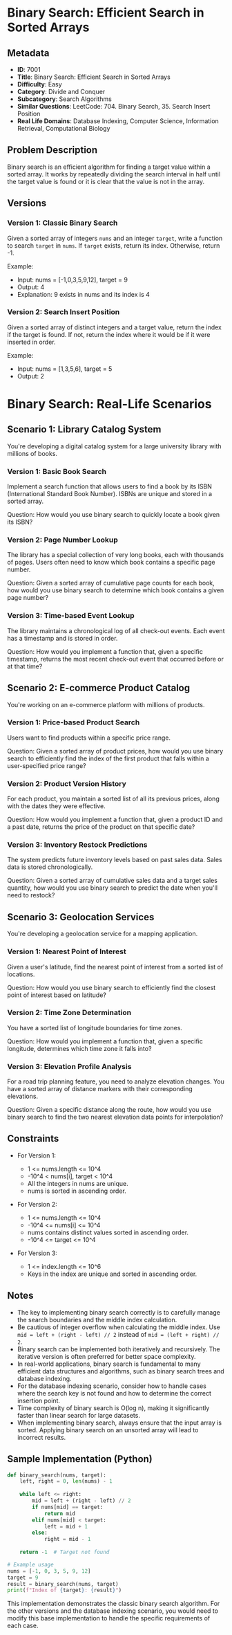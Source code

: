 # Binary Search: Efficient Search in Sorted Arrays

## Metadata

- **ID**: 7001
- **Title**: Binary Search: Efficient Search in Sorted Arrays
- **Difficulty**: Easy
- **Category**: Divide and Conquer
- **Subcategory**: Search Algorithms
- **Similar Questions**: LeetCode: 704. Binary Search, 35. Search Insert Position
- **Real Life Domains**: Database Indexing, Computer Science, Information Retrieval, Computational Biology

## Problem Description

Binary search is an efficient algorithm for finding a target value within a sorted array. It works by repeatedly dividing the search interval in half until the target value is found or it is clear that the value is not in the array.

## Versions

### Version 1: Classic Binary Search

Given a sorted array of integers `nums` and an integer `target`, write a function to search `target` in `nums`. If `target` exists, return its index. Otherwise, return -1.

Example:

- Input: nums = [-1,0,3,5,9,12], target = 9
- Output: 4
- Explanation: 9 exists in nums and its index is 4

### Version 2: Search Insert Position

Given a sorted array of distinct integers and a target value, return the index if the target is found. If not, return the index where it would be if it were inserted in order.

Example:

- Input: nums = [1,3,5,6], target = 5
- Output: 2

# Binary Search: Real-Life Scenarios

## Scenario 1: Library Catalog System

You're developing a digital catalog system for a large university library with millions of books.

### Version 1: Basic Book Search
Implement a search function that allows users to find a book by its ISBN (International Standard Book Number). ISBNs are unique and stored in a sorted array.

Question: How would you use binary search to quickly locate a book given its ISBN?

### Version 2: Page Number Lookup
The library has a special collection of very long books, each with thousands of pages. Users often need to know which book contains a specific page number.

Question: Given a sorted array of cumulative page counts for each book, how would you use binary search to determine which book contains a given page number?

### Version 3: Time-based Event Lookup
The library maintains a chronological log of all check-out events. Each event has a timestamp and is stored in order.

Question: How would you implement a function that, given a specific timestamp, returns the most recent check-out event that occurred before or at that time?

## Scenario 2: E-commerce Product Catalog

You're working on an e-commerce platform with millions of products.

### Version 1: Price-based Product Search
Users want to find products within a specific price range.

Question: Given a sorted array of product prices, how would you use binary search to efficiently find the index of the first product that falls within a user-specified price range?

### Version 2: Product Version History
For each product, you maintain a sorted list of all its previous prices, along with the dates they were effective.

Question: How would you implement a function that, given a product ID and a past date, returns the price of the product on that specific date?

### Version 3: Inventory Restock Predictions
The system predicts future inventory levels based on past sales data. Sales data is stored chronologically.

Question: Given a sorted array of cumulative sales data and a target sales quantity, how would you use binary search to predict the date when you'll need to restock?

## Scenario 3: Geolocation Services

You're developing a geolocation service for a mapping application.

### Version 1: Nearest Point of Interest
Given a user's latitude, find the nearest point of interest from a sorted list of locations.

Question: How would you use binary search to efficiently find the closest point of interest based on latitude?

### Version 2: Time Zone Determination
You have a sorted list of longitude boundaries for time zones.

Question: How would you implement a function that, given a specific longitude, determines which time zone it falls into?

### Version 3: Elevation Profile Analysis
For a road trip planning feature, you need to analyze elevation changes. You have a sorted array of distance markers with their corresponding elevations.

Question: Given a specific distance along the route, how would you use binary search to find the two nearest elevation data points for interpolation?
## Constraints

- For Version 1:
  - 1 <= nums.length <= 10^4
  - -10^4 < nums[i], target < 10^4
  - All the integers in nums are unique.
  - nums is sorted in ascending order.

- For Version 2:
  - 1 <= nums.length <= 10^4
  - -10^4 <= nums[i] <= 10^4
  - nums contains distinct values sorted in ascending order.
  - -10^4 <= target <= 10^4

- For Version 3:
  - 1 <= index.length <= 10^6
  - Keys in the index are unique and sorted in ascending order.

## Notes

- The key to implementing binary search correctly is to carefully manage the search boundaries and the middle index calculation.
- Be cautious of integer overflow when calculating the middle index. Use `mid = left + (right - left) // 2` instead of `mid = (left + right) // 2`.
- Binary search can be implemented both iteratively and recursively. The iterative version is often preferred for better space complexity.
- In real-world applications, binary search is fundamental to many efficient data structures and algorithms, such as binary search trees and database indexing.
- For the database indexing scenario, consider how to handle cases where the search key is not found and how to determine the correct insertion point.
- Time complexity of binary search is O(log n), making it significantly faster than linear search for large datasets.
- When implementing binary search, always ensure that the input array is sorted. Applying binary search on an unsorted array will lead to incorrect results.

## Sample Implementation (Python)

```python
def binary_search(nums, target):
    left, right = 0, len(nums) - 1
    
    while left <= right:
        mid = left + (right - left) // 2
        if nums[mid] == target:
            return mid
        elif nums[mid] < target:
            left = mid + 1
        else:
            right = mid - 1
    
    return -1  # Target not found

# Example usage
nums = [-1, 0, 3, 5, 9, 12]
target = 9
result = binary_search(nums, target)
print(f"Index of {target}: {result}")
```

This implementation demonstrates the classic binary search algorithm. For the other versions and the database indexing scenario, you would need to modify this base implementation to handle the specific requirements of each case.